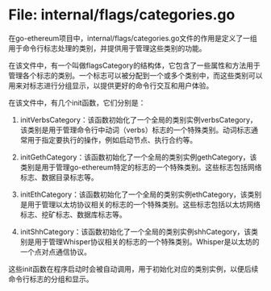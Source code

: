 # File: internal/flags/categories.go

在go-ethereum项目中，internal/flags/categories.go文件的作用是定义了一组用于命令行标志处理的类别，并提供用于管理这些类别的功能。

在该文件中，有一个叫做flagsCategory的结构体，它包含了一些属性和方法用于管理各个标志的类别。一个标志可以被分配到一个或多个类别中，而这些类别可以用来对标志进行分组显示，以提供更好的命令行交互和用户体验。

在该文件中，有几个init函数，它们分别是：

1. initVerbsCategory：该函数初始化了一个全局的类别实例verbsCategory，该类别是用于管理命令行中动词（verbs）标志的一个特殊类别。动词标志通常用于指定要执行的操作，例如启动节点、执行合约等。

2. initGethCategory：该函数初始化了一个全局的类别实例gethCategory，该类别是用于管理go-ethereum特定的标志的一个特殊类别。这些标志包括网络标志、数据目录标志等。

3. initEthCategory：该函数初始化了一个全局的类别实例ethCategory，该类别是用于管理以太坊协议相关的标志的一个特殊类别。这些标志包括以太坊网络标志、挖矿标志、数据库标志等。

4. initShhCategory：该函数初始化了一个全局的类别实例shhCategory，该类别是用于管理Whisper协议相关的标志的一个特殊类别。Whisper是以太坊的一个点对点通信协议。

这些init函数在程序启动时会被自动调用，用于初始化对应的类别实例，以便后续命令行标志的分组和显示。

